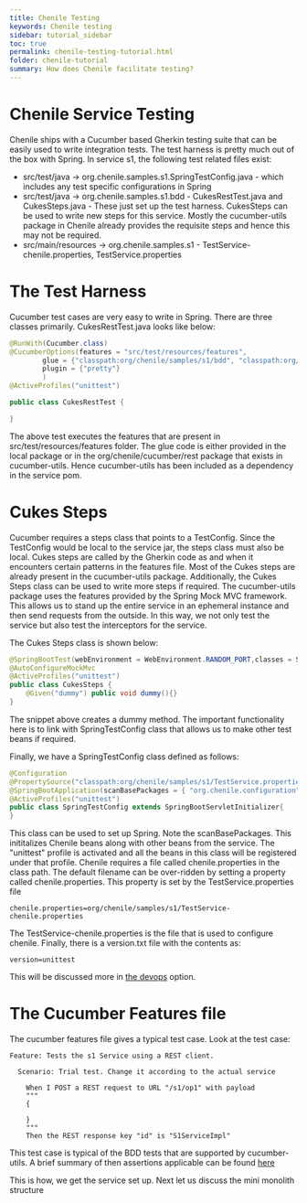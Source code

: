 ```yaml
---
title: Chenile Testing
keywords: Chenile testing
sidebar: tutorial_sidebar
toc: true
permalink: chenile-testing-tutorial.html
folder: chenile-tutorial
summary: How does Chenile facilitate testing?
---
```


# Chenile Service Testing
Chenile ships with a Cucumber based Gherkin testing suite that can be easily used to write integration tests. The test harness is pretty much out of the box with Spring. In service s1, the following test related files exist:

* src/test/java -> org.chenile.samples.s1.SpringTestConfig.java - which includes any test specific configurations in Spring
* src/test/java -> org.chenile.samples.s1.bdd - CukesRestTest.java and CukesSteps.java - These just set up the test harness. CukesSteps can be used to write new steps for this service. Mostly the cucumber-utils package in Chenile already provides the requisite steps and hence this may not be required. 
* src/main/resources -> org.chenile.samples.s1 - TestService-chenile.properties, TestService.properties

# The Test Harness
Cucumber test cases are very easy to write in Spring. There are three classes primarily.
CukesRestTest.java looks like below:
```java
@RunWith(Cucumber.class)
@CucumberOptions(features = "src/test/resources/features",
		glue = {"classpath:org/chenile/samples/s1/bdd", "classpath:org/chenile/cucumber/rest"},
        plugin = {"pretty"}
        )
@ActiveProfiles("unittest")

public class CukesRestTest {

}
```
The above test executes the features that are present in src/test/resources/features folder. The glue code is either provided in the local package or in the org/chenile/cucumber/rest package that exists in cucumber-utils. Hence cucumber-utils has been included as a dependency in the service pom.

# Cukes Steps
Cucumber requires a steps class that points to a TestConfig. Since the TestConfig would be local to the service jar, the steps class must also be local. Cukes steps are called by the Gherkin code as and when it encounters certain patterns in the features file. Most of the Cukes steps are already present in the cucumber-utils package. Additionally, the Cukes Steps class can be used to write more steps if required. The cucumber-utils package uses the features provided by the Spring Mock MVC framework. This allows us to stand up the entire service in an ephemeral instance and then send requests from the outside. In this way, we not only test the service but also test the interceptors for the service. 

The Cukes Steps class is shown below:
```java
@SpringBootTest(webEnvironment = WebEnvironment.RANDOM_PORT,classes = SpringTestConfig.class)
@AutoConfigureMockMvc
@ActiveProfiles("unittest")
public class CukesSteps {
	@Given("dummy") public void dummy(){}
}

```
The snippet above creates a dummy method. The important functionality here is to link with SpringTestConfig class that allows us to make other test beans if required. 

Finally, we have a SpringTestConfig class defined as follows:
```java
@Configuration
@PropertySource("classpath:org/chenile/samples/s1/TestService.properties")
@SpringBootApplication(scanBasePackages = { "org.chenile.configuration", "org.chenile.samples.s1.configuration" })
@ActiveProfiles("unittest")
public class SpringTestConfig extends SpringBootServletInitializer{	
}
```
This class can be used to set up Spring. Note the scanBasePackages. This inititalizes Chenile beans along with other beans from the service. 
The "unittest" profile is activated and all the beans in this class will be registered under that profile.
Chenile requires a file called chenile.properties in the class path. The default filename can be over-ridden by setting a property called chenile.properties. This property is set by the TestService.properties file

```properties
chenile.properties=org/chenile/samples/s1/TestService-chenile.properties
```

The TestService-chenile.properties is the file that is used to configure chenile. Finally, there is a version.txt file with the contents as:
```
version=unittest 
```
This will be discussed more in [the devops](/chenile-devops.html) option.

# The Cucumber Features file
The cucumber features file gives a typical test case. Look at the test case:
```cucumber
Feature: Tests the s1 Service using a REST client. 
 
  Scenario: Trial test. Change it according to the actual service

    When I POST a REST request to URL "/s1/op1" with payload
    """
    {
	 
	}
	"""
	Then the REST response key "id" is "S1ServiceImpl"
```

This test case is typical of the BDD tests that are supported by cucumber-utils. A brief summary of then assertions applicable can be found [here](/chenile-testing.html)

This is how, we get the service set up. Next let us discuss the mini monolith structure
